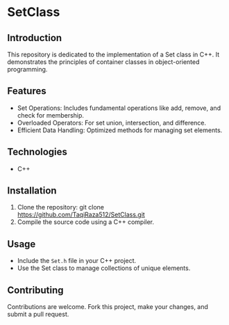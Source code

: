 # SetClass

## Introduction
This repository is dedicated to the implementation of a Set class in C++. It demonstrates the principles of container classes in object-oriented programming.

## Features
- Set Operations: Includes fundamental operations like add, remove, and check for membership.
- Overloaded Operators: For set union, intersection, and difference.
- Efficient Data Handling: Optimized methods for managing set elements.

## Technologies
- C++

## Installation
1. Clone the repository: git clone https://github.com/TaqiRaza512/SetClass.git
2. Compile the source code using a C++ compiler.

## Usage
- Include the `Set.h` file in your C++ project.
- Use the Set class to manage collections of unique elements.

## Contributing
Contributions are welcome. Fork this project, make your changes, and submit a pull request.

